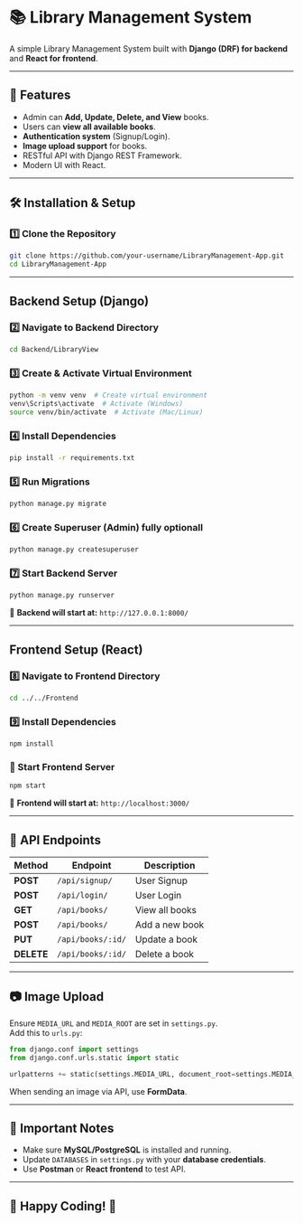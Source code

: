 # 📚 Library Management System

A simple Library Management System built with **Django (DRF) for backend** and **React for frontend**.

---

## 🚀 Features
- Admin can **Add, Update, Delete, and View** books.
- Users can **view all available books**.
- **Authentication system** (Signup/Login).
- **Image upload support** for books.
- RESTful API with Django REST Framework.
- Modern UI with React.

---

## 🛠 Installation & Setup

### 1️⃣ Clone the Repository
```sh
git clone https://github.com/your-username/LibraryManagement-App.git
cd LibraryManagement-App
```

---

## Backend Setup (Django)

### 2️⃣ Navigate to Backend Directory
```sh
cd Backend/LibraryView
```

### 3️⃣ Create & Activate Virtual Environment
```sh
python -m venv venv  # Create virtual environment
venv\Scripts\activate  # Activate (Windows)
source venv/bin/activate  # Activate (Mac/Linux)
```

### 4️⃣ Install Dependencies
```sh
pip install -r requirements.txt
```

### 5️⃣ Run Migrations
```sh
python manage.py migrate
```

### 6️⃣ Create Superuser (Admin) fully optionall
```sh
python manage.py createsuperuser
```

### 7️⃣ Start Backend Server
```sh
python manage.py runserver
```
💚 **Backend will start at:** `http://127.0.0.1:8000/`

---

## Frontend Setup (React)

### 8️⃣ Navigate to Frontend Directory
```sh
cd ../../Frontend
```

### 9️⃣ Install Dependencies
```sh
npm install
```

### 🔦 Start Frontend Server
```sh
npm start
```
💚 **Frontend will start at:** `http://localhost:3000/`

---

## 📝 API Endpoints
| Method  | Endpoint           | Description      |
|---------|--------------------|-----------------|
| **POST** | `/api/signup/`   | User Signup     |
| **POST** | `/api/login/`    | User Login      |
| **GET**  | `/api/books/`    | View all books  |
| **POST** | `/api/books/`    | Add a new book  |
| **PUT**  | `/api/books/:id/` | Update a book   |
| **DELETE** | `/api/books/:id/` | Delete a book |

---

## 📷 Image Upload
Ensure `MEDIA_URL` and `MEDIA_ROOT` are set in `settings.py`.  
Add this to `urls.py`:
```python
from django.conf import settings
from django.conf.urls.static import static

urlpatterns += static(settings.MEDIA_URL, document_root=settings.MEDIA_ROOT)
```
When sending an image via API, use **FormData**.

---

## 📌 Important Notes
- Make sure **MySQL/PostgreSQL** is installed and running.
- Update `DATABASES` in `settings.py` with your **database credentials**.
- Use **Postman** or **React frontend** to test API.

---

## 🎯 Happy Coding! 🚀
